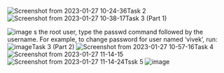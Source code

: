 
![Screenshot from 2023-01-27 10-24-36](https://user-images.githubusercontent.com/123714746/215015703-ce5696ec-97f4-4370-b1eb-8aede32c0d8b.png)Task 2
![Screenshot from 2023-01-27 10-38-17](https://user-images.githubusercontent.com/123714746/215017332-8fb4f7e1-db1b-4f6f-af63-2578950ce5a6.png)Task 3 (Part 1)

![image](https://user-images.githubusercontent.com/123714746/215018503-88dc549a-7e03-40bf-82e5-17203448d520.png) s the root user, type the passwd command followed by the username. For example, to change password for user named ‘vivek’, run:
![image](https://user-images.githubusercontent.com/123714746/215018585-e3667f48-4c0a-4a89-9088-33dd07b700ae.png)Task 3 (Part 2)
![Screenshot from 2023-01-27 10-57-16](https://user-images.githubusercontent.com/123714746/215019572-2f40362d-9574-4163-8a37-36233f032749.png)Task 4
![Screenshot from 2023-01-27 11-14-15](https://user-images.githubusercontent.com/123714746/215021658-6f6f9d6c-cb6a-4fda-b83f-3c19b53bc465.png)
![Screenshot from 2023-01-27 11-14-24](https://user-images.githubusercontent.com/123714746/215021674-b5820464-42b9-47ca-96df-5ab4672d6e7f.png)Tssk 5
![image](https://user-images.githubusercontent.com/123714746/215022388-8d1f6079-c3b7-4185-be55-f694abdc7146.png)


